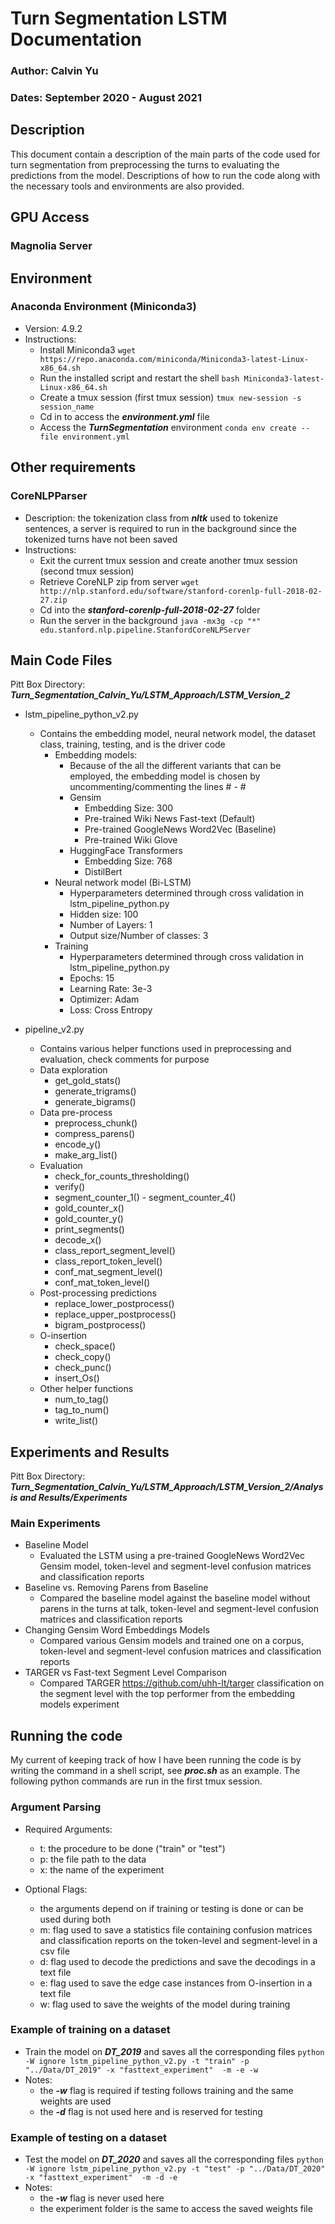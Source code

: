 # Turn Segmentation LSTM Documentation
### Author: Calvin Yu
### Dates: September 2020 - August 2021
## Description
This document contain a description of the main parts of the code used for turn segmentation from preprocessing the turns to evaluating the predictions from the model. Descriptions of how to run the code along with the necessary tools and environments are also provided.

## GPU Access
### Magnolia Server


## Environment
### Anaconda Environment (Miniconda3)
* Version: 4.9.2
* Instructions:
  * Install Miniconda3 
  ```wget https://repo.anaconda.com/miniconda/Miniconda3-latest-Linux-x86_64.sh```
  * Run the installed script and restart the shell
  ```bash Miniconda3-latest-Linux-x86_64.sh```
  * Create a tmux session (first tmux session)
  ```tmux new-session -s session_name```
  * Cd in to access the ***environment.yml*** file
  *  Access the  ***TurnSegmentation*** environment
  ```conda env create --file environment.yml```

## Other requirements
### CoreNLPParser
* Description: the tokenization class from ***nltk*** used to tokenize sentences, a server is required to run in the background since the tokenized turns have not been saved
* Instructions: 
  * Exit the current tmux session and create another tmux session (second tmux session)
  * Retrieve CoreNLP zip from server
  ```wget http://nlp.stanford.edu/software/stanford-corenlp-full-2018-02-27.zip```
  * Cd into the ***stanford-corenlp-full-2018-02-27*** folder
  * Run the server in the background 
  ```java -mx3g -cp "*" edu.stanford.nlp.pipeline.StanfordCoreNLPServer```

## Main Code Files
Pitt Box Directory: ***Turn_Segmentation_Calvin_Yu/LSTM_Approach/LSTM_Version_2***
* lstm\_pipeline\_python_v2.py
  * Contains the embedding model, neural network model, the dataset class, training, testing, and is the driver code
	  * Embedding models:
		  * Because of the all the different variants that can be employed, the embedding model is chosen by uncommenting/commenting the lines # - #
		  * Gensim 
			  * Embedding Size: 300
			  * Pre-trained Wiki News Fast-text (Default)
			  * Pre-trained GoogleNews Word2Vec (Baseline)
			  * Pre-trained Wiki Glove
		  * HuggingFace Transformers
			  * Embedding Size: 768
			  * DistilBert
	* Neural network model (Bi-LSTM)
		* Hyperparameters determined through cross validation in lstm_pipeline_python.py
		* Hidden size: 100
		* Number of Layers: 1
		* Output size/Number of classes: 3
	* Training
		* Hyperparameters determined through cross validation in lstm_pipeline_python.py
		* Epochs: 15
		* Learning Rate: 3e-3
		* Optimizer: Adam
		* Loss: Cross Entropy

* pipeline_v2.py
  * Contains various helper functions used in preprocessing and evaluation, check comments for purpose
  * Data exploration
	  * get_gold_stats()
	  * generate_trigrams()
	  * generate_bigrams()
  * Data pre-process
	  * preprocess_chunk()
	  * compress_parens()
	  * encode_y()
	  * make_arg_list()
  * Evaluation
	  * check_for_counts_thresholding()
	  * verify()
	  * segment_counter_1() - segment_counter_4()
	  * gold_counter_x()
	  * gold_counter_y()
	  * print_segments()
	  * decode_x()
	  * class_report_segment_level()
	  * class_report_token_level()
	  * conf_mat_segment_level()
	  * conf_mat_token_level()
  * Post-processing predictions
	  * replace_lower_postprocess()
	  * replace_upper_postprocess()
	  * bigram_postprocess()
  * O-insertion
	  * check_space()
	  * check_copy()
	  * check_punc()
	  * insert_Os()
  * Other helper functions
	  * num_to_tag()
	  * tag_to_num()
	  * write_list()

## Experiments and Results
Pitt Box Directory: ***Turn_Segmentation_Calvin_Yu/LSTM_Approach/LSTM_Version_2/Analysis and Results/Experiments***
### Main Experiments
  * Baseline Model
	  * Evaluated the LSTM using a pre-trained GoogleNews Word2Vec Gensim model, token-level and segment-level confusion matrices and classification reports
  * Baseline vs. Removing Parens from Baseline
	  * Compared the baseline model against the baseline model without parens in the turns at talk, token-level and segment-level confusion matrices and classification reports
  * Changing Gensim Word Embeddings Models
	  * Compared various Gensim models and trained one on a corpus, token-level and segment-level confusion matrices and classification reports
  * TARGER vs Fast-text Segment Level Comparison
	  * Compared TARGER https://github.com/uhh-lt/targer classification on the segment level with the top performer from the embedding models experiment

## Running the code
My current of keeping track of how I have been running the code is by writing the command in a shell script, see ***proc.sh*** as an example. The following python commands are run in the first tmux session.
### Argument Parsing
* Required Arguments:
  * t: the procedure to be done ("train" or "test")
  * p: the file path to the data
  * x: the name of the experiment

* Optional Flags:
  * the arguments depend on if training or testing is done or can be used during both 
  * m: flag used to save a statistics file containing confusion matrices and classification reports on the token-level and segment-level in a csv file
  * d: flag used to decode the predictions and save the decodings in a text file
  * e: flag used to save the edge case instances from O-insertion in a text file
  * w: flag used to save the weights of the model during training
 
### Example of training on a dataset
* Train the model on ***DT_2019*** and saves all the corresponding files
```python -W ignore lstm_pipeline_python_v2.py -t "train" -p "../Data/DT_2019" -x "fasttext_experiment"  -m -e -w``` 
* Notes:
	* the ***-w*** flag is required if testing follows training and the same weights are used
	* the ***-d*** flag is not used here and is reserved for testing

### Example of testing on a dataset
* Test the model on ***DT_2020*** and saves all the corresponding files 
```python -W ignore lstm_pipeline_python_v2.py -t "test" -p "../Data/DT_2020" -x "fasttext_experiment"  -m -d -e ``` 
* Notes:
	* the ***-w*** flag is never used here
	* the experiment folder is the same to access the saved weights file
